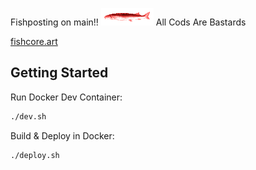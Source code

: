 Fishposting on main!!
![fishe](https://github.com/wastedbitch/fishy/blob/main/fish.gif)
All Cods Are Bastards

[fishcore.art](https://fishcore.art)

## Getting Started

Run Docker Dev Container:
```bash
./dev.sh
```

Build & Deploy in Docker:
```bash
./deploy.sh
```